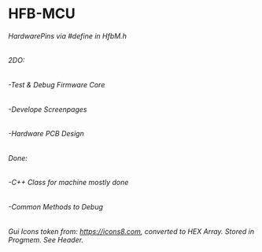 # HFB-MCU
 
 ###### HardwarePins via #define in HfbM.h

 ###### 2DO:
 ###### -Test & Debug Firmware Core
 ###### -Develope Screenpages
 ###### -Hardware PCB Design
 
 ###### Done:
 ###### -C++ Class for machine mostly done
 ###### -Common Methods to Debug


 ###### Gui Icons token from: https://icons8.com, converted to HEX Array. Stored in Progmem. See Header.
